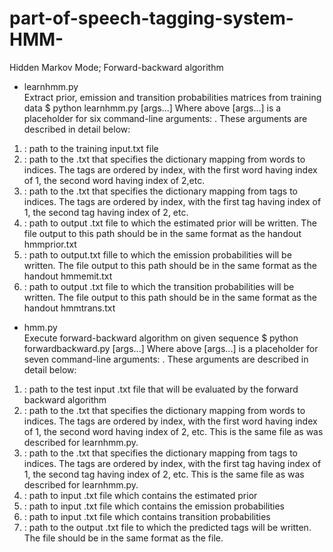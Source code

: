 # part-of-speech-tagging-system-HMM-
Hidden Markov Mode; Forward-backward algorithm

- learnhmm.py  
Extract prior, emission and transition probabilities matrices from training data
$ python learnhmm.py [args...]
Where above [args...] is a placeholder for six command-line arguments:<train input> <index to word><index to tag> <hmmprior><hmmemit><hmmtrans>. These arguments are described in detail below:
1. <train input>: path to the training input.txt file
2. <index to word>: path to the .txt that specifies the dictionary mapping from words to indices. The tags are ordered by index, with the first word having index of 1, the second word having index of 2,etc.
3. <index to tag>: path to the .txt that specifies the dictionary mapping from tags to indices. The tags are ordered by index, with the first tag having index of 1, the second tag having index of 2, etc.
4. <hmmprior>: path to output .txt file to which the estimated prior will be written. The file output to this path should be in the same format as the handout hmmprior.txt
5. <hmmemit>: path to output.txt fille to which the emission probabilities will be written. The file output to this path should be in the same format as the handout hmmemit.txt
6. <hmmtrans>: path to output .txt file to which the transition probabilities will be written. The file output to this path should be in the same format as the handout hmmtrans.txt
             
- hmm.py  
Execute forward-backward algorithm on given sequence
$ python forwardbackward.py [args...]
Where above [args...] is a placeholder for seven command-line arguments:<test input> <index to word><index to tag> <hmmprior> <hmmemit> <hmmtrans> <predicted file>. These arguments are described in detail below:
1. <test input>: path to the test input .txt file that will be evaluated by the forward backward algorithm
2. <index to word>: path to the .txt that specifies the dictionary mapping from words to indices. The tags are ordered by index, with the first word having index of 1, the second word having index of 2, etc. This is the same file as was described for learnhmm.py.
3. <index to tag>: path to the .txt that specifies the dictionary mapping from tags to indices. The tags are ordered by index, with the first tag having index of 1, the second tag having index of 2, etc. This is the same file as was described for learnhmm.py.
4. <hmmprior>: path to input .txt file which contains the estimated prior
5. <hmmemit>: path to input .txt file which contains the emission probabilities
6. <hmmtrans>: path to input .txt file which contains transition probabilities
7. <predicted file>: path to the output .txt file to which the predicted tags will be written. The file should be in the same format as the <test input> file.

